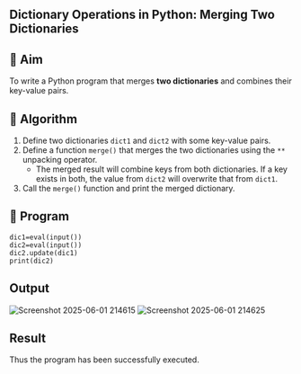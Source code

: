 ## Dictionary Operations in Python: Merging Two Dictionaries

## 🎯 Aim
To write a Python program that merges **two dictionaries** and combines their key-value pairs.

## 🧠 Algorithm
1. Define two dictionaries `dict1` and `dict2` with some key-value pairs.
2. Define a function `merge()` that merges the two dictionaries using the `**` unpacking operator.
   - The merged result will combine keys from both dictionaries. If a key exists in both, the value from `dict2` will overwrite that from `dict1`.
3. Call the `merge()` function and print the merged dictionary.

## 🧾 Program
```
dic1=eval(input())
dic2=eval(input())
dic2.update(dic1)
print(dic2)
```
## Output
![Screenshot 2025-06-01 214615](https://github.com/user-attachments/assets/593dbab5-65c0-4e25-9fc1-df929d0d3c39)
![Screenshot 2025-06-01 214625](https://github.com/user-attachments/assets/9a3ae79f-ce20-4e12-a00b-7cac0b1c3954)

## Result
Thus the program has been successfully executed.
